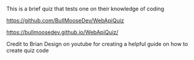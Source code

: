 This is a brief quiz that tests one on their knowledge of coding

https://github.com/BullMooseDev/WebApiQuiz

https://bullmoosedev.github.io/WebApiQuiz/

Credit to Brian Design on youtube for creating a helpful guide on how to create quiz code